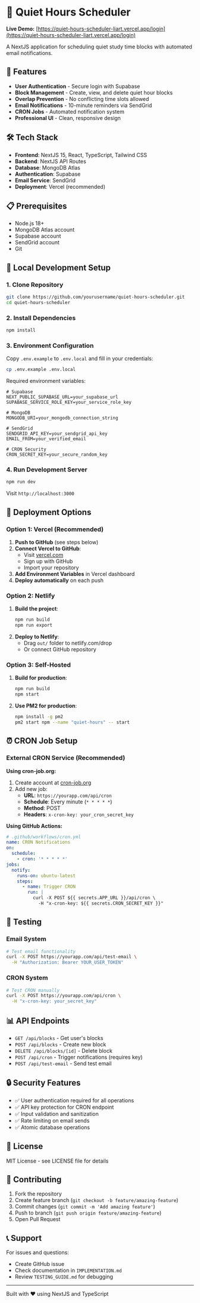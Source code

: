 # 🔔 Quiet Hours Scheduler
**Live Demo:** [https://quiet-hours-scheduler-liart.vercel.app/login](https://quiet-hours-scheduler-liart.vercel.app/login)

A NextJS application for scheduling quiet study time blocks with automated email notifications.

## 🚀 Features

- **User Authentication** - Secure login with Supabase
- **Block Management** - Create, view, and delete quiet hour blocks
- **Overlap Prevention** - No conflicting time slots allowed
- **Email Notifications** - 10-minute reminders via SendGrid
- **CRON Jobs** - Automated notification system
- **Professional UI** - Clean, responsive design

## 🛠️ Tech Stack

- **Frontend**: NextJS 15, React, TypeScript, Tailwind CSS
- **Backend**: NextJS API Routes
- **Database**: MongoDB Atlas
- **Authentication**: Supabase
- **Email Service**: SendGrid
- **Deployment**: Vercel (recommended)

## 📋 Prerequisites

- Node.js 18+ 
- MongoDB Atlas account
- Supabase account
- SendGrid account
- Git

## 🔧 Local Development Setup

### 1. Clone Repository
```bash
git clone https://github.com/yourusername/quiet-hours-scheduler.git
cd quiet-hours-scheduler
```

### 2. Install Dependencies
```bash
npm install
```

### 3. Environment Configuration
Copy `.env.example` to `.env.local` and fill in your credentials:

```bash
cp .env.example .env.local
```

Required environment variables:
```env
# Supabase
NEXT_PUBLIC_SUPABASE_URL=your_supabase_url
SUPABASE_SERVICE_ROLE_KEY=your_service_role_key

# MongoDB
MONGODB_URI=your_mongodb_connection_string

# SendGrid
SENDGRID_API_KEY=your_sendgrid_api_key
EMAIL_FROM=your_verified_email

# CRON Security
CRON_SECRET_KEY=your_secure_random_key
```

### 4. Run Development Server
```bash
npm run dev
```

Visit `http://localhost:3000`

## 🚀 Deployment Options

### Option 1: Vercel (Recommended)

1. **Push to GitHub** (see steps below)
2. **Connect Vercel to GitHub**:
   - Visit [vercel.com](https://vercel.com)
   - Sign up with GitHub
   - Import your repository
3. **Add Environment Variables** in Vercel dashboard
4. **Deploy automatically** on each push

### Option 2: Netlify

1. **Build the project**:
   ```bash
   npm run build
   npm run export
   ```
2. **Deploy to Netlify**:
   - Drag `out/` folder to netlify.com/drop
   - Or connect GitHub repository

### Option 3: Self-Hosted

1. **Build for production**:
   ```bash
   npm run build
   npm start
   ```
2. **Use PM2 for production**:
   ```bash
   npm install -g pm2
   pm2 start npm --name "quiet-hours" -- start
   ```

## ⏰ CRON Job Setup

### External CRON Service (Recommended)

**Using cron-job.org:**
1. Create account at [cron-job.org](https://cron-job.org)
2. Add new job:
   - **URL**: `https://yourapp.com/api/cron`
   - **Schedule**: Every minute (`* * * * *`)
   - **Method**: POST
   - **Headers**: `x-cron-key: your_cron_secret_key`

**Using GitHub Actions:**
```yaml
# .github/workflows/cron.yml
name: CRON Notifications
on:
  schedule:
    - cron: '* * * * *'
jobs:
  notify:
    runs-on: ubuntu-latest
    steps:
      - name: Trigger CRON
        run: |
          curl -X POST ${{ secrets.APP_URL }}/api/cron \
            -H "x-cron-key: ${{ secrets.CRON_SECRET_KEY }}"
```

## 🧪 Testing

### Email System
```bash
# Test email functionality
curl -X POST https://yourapp.com/api/test-email \
  -H "Authorization: Bearer YOUR_USER_TOKEN"
```

### CRON System
```bash
# Test CRON manually
curl -X POST https://yourapp.com/api/cron \
  -H "x-cron-key: your_secret_key"
```

## 📊 API Endpoints

- `GET /api/blocks` - Get user's blocks
- `POST /api/blocks` - Create new block
- `DELETE /api/blocks/[id]` - Delete block
- `POST /api/cron` - Trigger notifications (requires key)
- `POST /api/test-email` - Send test email

## 🔒 Security Features

- ✅ User authentication required for all operations
- ✅ API key protection for CRON endpoint
- ✅ Input validation and sanitization
- ✅ Rate limiting on email sends
- ✅ Atomic database operations

## 📝 License

MIT License - see LICENSE file for details

## 🤝 Contributing

1. Fork the repository
2. Create feature branch (`git checkout -b feature/amazing-feature`)
3. Commit changes (`git commit -m 'Add amazing feature'`)
4. Push to branch (`git push origin feature/amazing-feature`)
5. Open Pull Request

## 📞 Support

For issues and questions:
- Create GitHub issue
- Check documentation in `IMPLEMENTATION.md`
- Review `TESTING_GUIDE.md` for debugging

---

Built with ❤️ using NextJS and TypeScript
